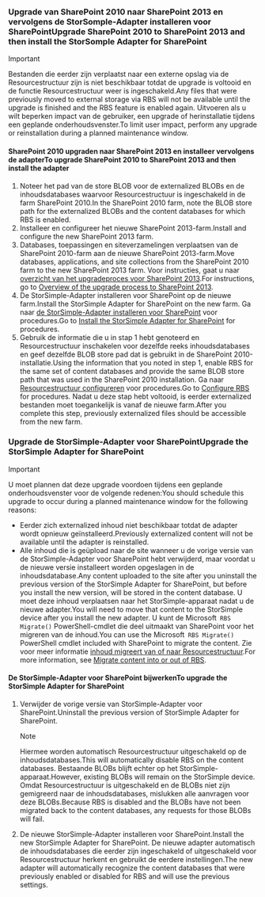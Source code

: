 <!--author=SharS last changed: 9/17/15-->

### <a name="upgrade-sharepoint-2010-to-sharepoint-2013-and-then-install-the-storsomple-adapter-for-sharepoint"></a><span data-ttu-id="6482b-101">Upgrade van SharePoint 2010 naar SharePoint 2013 en vervolgens de StorSomple-Adapter installeren voor SharePoint</span><span class="sxs-lookup"><span data-stu-id="6482b-101">Upgrade SharePoint 2010 to SharePoint 2013 and then install the StorSomple Adapter for SharePoint</span></span>
> [!IMPORTANT]
> <span data-ttu-id="6482b-102">Bestanden die eerder zijn verplaatst naar een externe opslag via de Resourcestructuur zijn is niet beschikbaar totdat de upgrade is voltooid en de functie Resourcestructuur weer is ingeschakeld.</span><span class="sxs-lookup"><span data-stu-id="6482b-102">Any files that were previously moved to external storage via RBS will not be available until the upgrade is finished and the RBS feature is enabled again.</span></span> <span data-ttu-id="6482b-103">Uitvoeren als u wilt beperken impact van de gebruiker, een upgrade of herinstallatie tijdens een geplande onderhoudsvenster.</span><span class="sxs-lookup"><span data-stu-id="6482b-103">To limit user impact, perform any upgrade or reinstallation during a planned maintenance window.</span></span>
> 
> 

#### <a name="to-upgrade-sharepoint-2010-to-sharepoint-2013-and-then-install-the-adapter"></a><span data-ttu-id="6482b-104">SharePoint 2010 upgraden naar SharePoint 2013 en installeer vervolgens de adapter</span><span class="sxs-lookup"><span data-stu-id="6482b-104">To upgrade SharePoint 2010 to SharePoint 2013 and then install the adapter</span></span>
1. <span data-ttu-id="6482b-105">Noteer het pad van de store BLOB voor de externalized BLOBs en de inhoudsdatabases waarvoor Resourcestructuur is ingeschakeld in de farm SharePoint 2010.</span><span class="sxs-lookup"><span data-stu-id="6482b-105">In the SharePoint 2010 farm, note the BLOB store path for the externalized BLOBs and the content databases for which RBS is enabled.</span></span> 
2. <span data-ttu-id="6482b-106">Installeer en configureer het nieuwe SharePoint 2013-farm.</span><span class="sxs-lookup"><span data-stu-id="6482b-106">Install and configure the new SharePoint 2013 farm.</span></span> 
3. <span data-ttu-id="6482b-107">Databases, toepassingen en siteverzamelingen verplaatsen van de SharePoint 2010-farm aan de nieuwe SharePoint 2013-farm.</span><span class="sxs-lookup"><span data-stu-id="6482b-107">Move databases, applications, and site collections from the SharePoint 2010 farm to the new SharePoint 2013 farm.</span></span> <span data-ttu-id="6482b-108">Voor instructies, gaat u naar [overzicht van het upgradeproces voor SharePoint 2013](https://technet.microsoft.com/library/cc262483.aspx).</span><span class="sxs-lookup"><span data-stu-id="6482b-108">For instructions, go to [Overview of the upgrade process to SharePoint 2013](https://technet.microsoft.com/library/cc262483.aspx).</span></span>
4. <span data-ttu-id="6482b-109">De StorSimple-Adapter installeren voor SharePoint op de nieuwe farm.</span><span class="sxs-lookup"><span data-stu-id="6482b-109">Install the StorSimple Adapter for SharePoint on the new farm.</span></span> <span data-ttu-id="6482b-110">Ga naar [de StorSimple-Adapter installeren voor SharePoint](#install-the-storsimple-adapter-for-sharepoint) voor procedures.</span><span class="sxs-lookup"><span data-stu-id="6482b-110">Go to [Install the StorSimple Adapter for SharePoint](#install-the-storsimple-adapter-for-sharepoint) for procedures.</span></span>
5. <span data-ttu-id="6482b-111">Gebruik de informatie die u in stap 1 hebt genoteerd en Resourcestructuur inschakelen voor dezelfde reeks inhoudsdatabases en geef dezelfde BLOB store pad dat is gebruikt in de SharePoint 2010-installatie.</span><span class="sxs-lookup"><span data-stu-id="6482b-111">Using the information that you noted in step 1, enable RBS for the same set of content databases and provide the same BLOB store path that was used in the SharePoint 2010 installation.</span></span> <span data-ttu-id="6482b-112">Ga naar [Resourcestructuur configureren](#configure-rbs) voor procedures.</span><span class="sxs-lookup"><span data-stu-id="6482b-112">Go to [Configure RBS](#configure-rbs) for procedures.</span></span> <span data-ttu-id="6482b-113">Nadat u deze stap hebt voltooid, is eerder externalized bestanden moet toegankelijk is vanaf de nieuwe farm.</span><span class="sxs-lookup"><span data-stu-id="6482b-113">After you complete this step, previously externalized files should be accessible from the new farm.</span></span> 

### <a name="upgrade-the-storsimple-adapter-for-sharepoint"></a><span data-ttu-id="6482b-114">Upgrade de StorSimple-Adapter voor SharePoint</span><span class="sxs-lookup"><span data-stu-id="6482b-114">Upgrade the StorSimple Adapter for SharePoint</span></span>
> [!IMPORTANT]
> <span data-ttu-id="6482b-115">U moet plannen dat deze upgrade voordoen tijdens een geplande onderhoudsvenster voor de volgende redenen:</span><span class="sxs-lookup"><span data-stu-id="6482b-115">You should schedule this upgrade to occur during a planned maintenance window for the following reasons:</span></span>
> 
> * <span data-ttu-id="6482b-116">Eerder zich externalized inhoud niet beschikbaar totdat de adapter wordt opnieuw geïnstalleerd.</span><span class="sxs-lookup"><span data-stu-id="6482b-116">Previously externalized content will not be available until the adapter is reinstalled.</span></span>
> * <span data-ttu-id="6482b-117">Alle inhoud die is geüpload naar de site wanneer u de vorige versie van de StorSimple-Adapter voor SharePoint hebt verwijderd, maar voordat u de nieuwe versie installeert worden opgeslagen in de inhoudsdatabase.</span><span class="sxs-lookup"><span data-stu-id="6482b-117">Any content uploaded to the site after you uninstall the previous version of the StorSimple Adapter for SharePoint, but before you install the new version, will be stored in the content database.</span></span> <span data-ttu-id="6482b-118">U moet deze inhoud verplaatsen naar het StorSimple-apparaat nadat u de nieuwe adapter.</span><span class="sxs-lookup"><span data-stu-id="6482b-118">You will need to move that content to the StorSimple device after you install the new adapter.</span></span> <span data-ttu-id="6482b-119">U kunt de Microsoft` RBS Migrate()` PowerShell-cmdlet die deel uitmaakt van SharePoint voor het migreren van de inhoud.</span><span class="sxs-lookup"><span data-stu-id="6482b-119">You can use the Microsoft` RBS Migrate()` PowerShell cmdlet included with SharePoint to migrate the content.</span></span> <span data-ttu-id="6482b-120">Zie voor meer informatie [inhoud migreert van of naar Resourcestructuur](https://technet.microsoft.com/library/ff628255.aspx).</span><span class="sxs-lookup"><span data-stu-id="6482b-120">For more information, see [Migrate content into or out of RBS](https://technet.microsoft.com/library/ff628255.aspx).</span></span> 
> 
> 

#### <a name="to-upgrade-the-storsimple-adapter-for-sharepoint"></a><span data-ttu-id="6482b-121">De StorSimple-Adapter voor SharePoint bijwerken</span><span class="sxs-lookup"><span data-stu-id="6482b-121">To upgrade the StorSimple Adapter for SharePoint</span></span>
1. <span data-ttu-id="6482b-122">Verwijder de vorige versie van StorSimple-Adapter voor SharePoint.</span><span class="sxs-lookup"><span data-stu-id="6482b-122">Uninstall the previous version of StorSimple Adapter for SharePoint.</span></span>
   
   > [!NOTE]
   > <span data-ttu-id="6482b-123">Hiermee worden automatisch Resourcestructuur uitgeschakeld op de inhoudsdatabases.</span><span class="sxs-lookup"><span data-stu-id="6482b-123">This will automatically disable RBS on the content databases.</span></span> <span data-ttu-id="6482b-124">Bestaande BLOBs blijft echter op het StorSimple-apparaat.</span><span class="sxs-lookup"><span data-stu-id="6482b-124">However, existing BLOBs will remain on the StorSimple device.</span></span> <span data-ttu-id="6482b-125">Omdat Resourcestructuur is uitgeschakeld en de BLOBs niet zijn gemigreerd naar de inhoudsdatabases, mislukken alle aanvragen voor deze BLOBs.</span><span class="sxs-lookup"><span data-stu-id="6482b-125">Because RBS is disabled and the BLOBs have not been migrated back to the content databases, any requests for those BLOBs will fail.</span></span> 
   > 
   > 
2. <span data-ttu-id="6482b-126">De nieuwe StorSimple-Adapter installeren voor SharePoint.</span><span class="sxs-lookup"><span data-stu-id="6482b-126">Install the new StorSimple Adapter for SharePoint.</span></span> <span data-ttu-id="6482b-127">De nieuwe adapter automatisch de inhoudsdatabases die eerder zijn ingeschakeld of uitgeschakeld voor Resourcestructuur herkent en gebruikt de eerdere instellingen.</span><span class="sxs-lookup"><span data-stu-id="6482b-127">The new adapter will automatically recognize the content databases that were previously enabled or disabled for RBS and will use the previous settings.</span></span>

